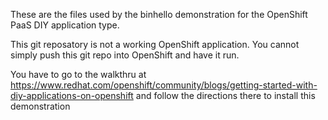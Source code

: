 
These are the files used by the binhello demonstration for the OpenShift PaaS DIY application type.

This git reposatory is not a working OpenShift application.  You cannot simply push this git repo into OpenShift and have it run.

You have to go to the walkthru at https://www.redhat.com/openshift/community/blogs/getting-started-with-diy-applications-on-openshift and follow the directions there to install this demonstration
